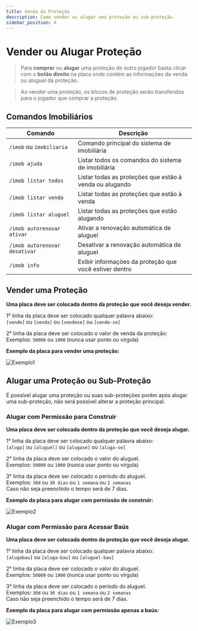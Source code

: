 ```yaml
---
title: Venda da Proteção
description: Como vender ou alugar uma proteção ou sub-proteção.
sidebar_position: 4
---
```


# Vender ou Alugar Proteção

> Para **comprar** ou **alugar** uma proteção de outro jogador basta clicar com o **botão direito** na placa onde contém as informações da venda ou aluguel da proteção.

> Ao vender uma proteção, os blocos de proteção serão transferidos para o jogador que comprar a proteção.

## Comandos Imobiliários

| Comando | Descrição |
| ----- | ------- |
| `/imob` ou `imobiliaria` | Comando principal do sistema de imobiliária |
| `/imob ajuda` | Listar todos os comandos do sistema de imobiliária |
| `/imob listar todos` | Listar todas as proteções que estão à venda ou alugando |
| `/imob listar venda` | Listar todas as proteções que estão à venda |
| `/imob listar aluguel` | Listar todas as proteções que estão alugando |
| `/imob autorenovar ativar` | Ativar a renovação automática de aluguel |
| `/imob autorenovar desativar` | Desativar a renovação automática de aluguel |
| `/imob info` | Exibir informações da proteção que você estiver dentro |

## Vender uma Proteção

**Uma placa deve ser colocada dentro da proteção que você deseja vender.**

1° linha da placa deve ser colocado qualquer palavra abaixo:  
`[vende]` ou `[venda]` ou `[vendese]` ou `[vende-se]`

2° linha da placa deve ser colocado o valor de venda da proteção:  
Exemplos: `50000` ou `1000` (nunca usar ponto ou vírgula)

**Exemplo da placa para vender uma proteção:**

![Exemplo1](https://i.imgur.com/6KLSuqH.png "Exemplo de como criar uma placa de venda")

## Alugar uma Proteção ou Sub-Proteção

É possível alugar uma proteção ou suas sub-proteções porém após alugar uma sub-proteção, não será possível alterar a proteção principal.

### Alugar com Permissão para Construir

**Uma placa deve ser colocada dentro da proteção que você deseja alugar.**

1° linha da placa deve ser colocado qualquer palavra abaixo:  
`[aluga]` ou `[aluguel]` ou `[alugase]` ou `[aluga-se]`

2° linha da placa deve ser colocado o valor do aluguel.  
Exemplos: `50000` ou `1000` (nunca usar ponto ou vírgula)  

3° linha da placa deve ser colocado o período do aluguel.  
Exemplos: `30d` ou `30 dias` ou `1 semana` ou `2 semanas`  
Caso não seja preenchido o tempo será de 7 dias.

**Exemplo da placa para alugar com permissão de construir:**

![Exemplo2](https://i.imgur.com/TclXF7E.png "Exemplo de como criar uma placa de aluguel com permissão de construir")

### Alugar com Permissão para Acessar Baús

**Uma placa deve ser colocada dentro da proteção que você deseja alugar.**

1° linha da placa deve ser colocado qualquer palavra abaixo:  
`[alugabau]` ou `[aluga-bau]` ou `[aluguel-bau]`

2° linha da placa deve ser colocado o valor do aluguel.  
Exemplos: `50000` ou `1000` (nunca usar ponto ou vírgula)  

3° linha da placa deve ser colocado o período do aluguel.  
Exemplos: `30d` ou `30 dias` ou `1 semana` ou `2 semanas`  
Caso não seja preenchido o tempo será de 7 dias.

**Exemplo da placa para alugar com permissão apenas a baús:**

![Exemplo3](https://i.imgur.com/sgdW7zJ.png "Exemplo de como criar uma placa de aluguel com acesso apenas a baús")
